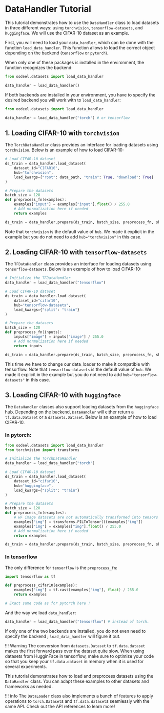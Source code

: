 
# DataHandler Tutorial

This tutorial demonstrates how to use the `DataHandler` class to load datasets in three different ways: using `torchvision`, `tensorflow-datasets`, and `huggingface`. We will use the CIFAR-10 dataset as an example.

First, you will need to load your `data_handler`, which can be done with the function `load_data_handler`. This function allows to load the correct object depending on the backend (`tensorflow` or `pytorch`).

When only one of these packages is installed in the environment, the function recognizes the backend:

```python
from oodeel.datasets import load_data_handler

data_handler = load_data_handler()
```
If both backends are installed in your environment, you have to specify the desired backend you will work with to `load_data_handler`:

```python
from oodeel.datasets import load_data_handler

data_handler = load_data_handler("torch") # or tensorflow
```

## 1. Loading CIFAR-10 with `torchvision`

The `TorchDataHandler` class provides an interface for loading datasets using `torchvision`. Below is an example of how to load CIFAR-10:

```python
# Load CIFAR-10 dataset
ds_train = data_handler.load_dataset(
    dataset_id="CIFAR10",
    hub="torchvision",
    load_kwargs={"root": data_path, "train": True, "download": True}
)

# Prepare the datasets
batch_size = 128
def preprocess_fn(examples):
    examples["input"] = examples["input"].float() / 255.0
    # Add normalization here if needed
    return examples

ds_train = data_handler.prepare(ds_train, batch_size, preprocess_fn, shuffle=True)
```

Note that `torchvision` is the default value of `hub`. We made it explicit in the example but you do not need to add `hub="torchvision"` in this case.

## 2. Loading CIFAR-10 with `tensorflow-datasets`

The `TFDataHandler` class provides an interface for loading datasets using `tensorflow-datasets`. Below is an example of how to load CIFAR-10:

```python
# Initialize the TFDataHandler
data_handler = load_data_handler("tensorflow")

# Load CIFAR-10 dataset
ds_train = data_handler.load_dataset(
    dataset_id="cifar10",
    hub="tensorflow-datasets",
    load_kwargs={"split": "train"}
)

# Prepare the datasets
batch_size = 128
def preprocess_fn(inputs):
    inputs["image"] = inputs["image"] / 255.0
    # Add normalization here if needed
    return inputs

ds_train = data_handler.prepare(ds_train, batch_size, preprocess_fn, shuffle=True)
```
This time we have to change our data_loader to make it compatible with tensorflow. Note that `tensorflow-datasets` is the default value of `hub`. We made it explicit in the example but you do not need to add `hub="tensorflow-datasets"` in this case.

## 3. Loading CIFAR-10 with `huggingface`

The `DataHandler` classes also support loading datasets from the `huggingface` hub. Depending on the backend, `DataHandler` will either return a `tf.data.Dataset` or a `datasets.Dataset`. Below is an example of how to load CIFAR-10.

### In **pytorch**:

```python
from oodeel.datasets import load_data_handler
from torchvision import transforms

# Initialize the TorchDataHandler
data_handler = load_data_handler("torch")

# Load CIFAR-10 dataset
ds_train = data_handler.load_dataset(
    dataset_id="cifar10",
    hub="huggingface",
    load_kwargs={"split": "train"}
)

# Prepare the datasets
batch_size = 128
def preprocess_fn(examples):
    # HF image datasets are not automatically transformed into tensors
    examples["img"] = transforms.PILToTensor()(examples["img"])
    examples["img"] = examples["img"].float() / 255.0
    # Add normalization here if needed
    return examples

ds_train = data_handler.prepare(ds_train, batch_size, preprocess_fn, shuffle=True)
```

### In **tensorflow**

The only difference for `tensorflow` is the `preprocess_fn`:
```python
import tensorflow as tf

def preprocess_cifar10(examples):
    examples["img"] = tf.cast(examples["img"], float) / 255.0
    return examples

# Exact same code as for pytorch here !
```

And the way we load `data_handler`:
```python
data_handler = load_data_handler("tensorflow") # instead of torch.
```
If only one of the two backends are installed, you do not even need to specify the backend ; `load_data_handler` will figure it out.

!!! Warning
    The conversion from `datasets.Dataset` to `tf.data.dataset` makes the first forward pass over the dataset quite slow. When using datasets from HugginFace in tensorflow, make sure to optimize your code so that you keep your `tf.data.dataset` in memory when it is used for several experiments.

This tutorial demonstrates how to load and preprocess datasets using the `DataHandler` class. You can adapt these examples to other datasets and frameworks as needed.

!!! info
    The `DataLoader` class also implements a bunch of features to apply operations to `torch.Dataset`s and `tf.data.dataset`s seamlessly with the same API. Check out the API references to learn more!
